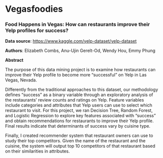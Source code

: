 # Vegasfoodies
### Food Happens in Vegas: How can restaurants improve their Yelp profiles for success?

**Data source**: https://www.kaggle.com/yelp-dataset/yelp-dataset

**Authors**: Elizabeth Combs, Anu-Ujin Gerelt-Od, Wendy Hou, Emmy Phung

**Abstract**

The purpose of this data mining project is to examine how restaurants can improve their Yelp profile to become more “successful” on Yelp in Las Vegas, Nevada. 

Differently from the traditional approaches to this dataset, our methodology defines “success” as a binary variable through an exploratory analysis of the restaurants’ review counts and ratings on Yelp. Feature variables include categories and attributes that Yelp users can use to select which restaurant to visit. For this project, we ran Decision Tree, Random Forest, and Logistic Regression to explore key features associated with “success” and obtain recommendations for restaurants to improve their Yelp profile. Final results indicate that determinants of success vary by cuisine type.

Finally, I created recommender system that restaurant owners can use to study their top competitors. Given the name of the restaurant and the cuisine, the system will output top 10 competitors of that restaurant based on their similarities in attributes.
